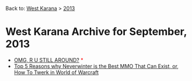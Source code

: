 Back to: [West Karana](/posts/westkarana.md) > [2013](/posts/2013/westkarana.md)
# West Karana Archive for September, 2013

* [OMG, R U STILL AROUND?](10980.md) <span style="color:red;">*</span>
* [Top 5 Reasons why Neverwinter is the Best MMO That Can Exist, or, How To Twerk in World of Warcraft](10985.md) <span style="color:red;"></span>
